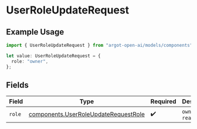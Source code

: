 # UserRoleUpdateRequest

## Example Usage

```typescript
import { UserRoleUpdateRequest } from "argot-open-ai/models/components";

let value: UserRoleUpdateRequest = {
  role: "owner",
};
```

## Fields

| Field                                                                                        | Type                                                                                         | Required                                                                                     | Description                                                                                  |
| -------------------------------------------------------------------------------------------- | -------------------------------------------------------------------------------------------- | -------------------------------------------------------------------------------------------- | -------------------------------------------------------------------------------------------- |
| `role`                                                                                       | [components.UserRoleUpdateRequestRole](../../models/components/userroleupdaterequestrole.md) | :heavy_check_mark:                                                                           | `owner` or `reader`                                                                          |